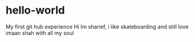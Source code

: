 # hello-world
My first git hub experience
Hi Im sharief, i like skateboarding and still love imaan shah with all my soul
